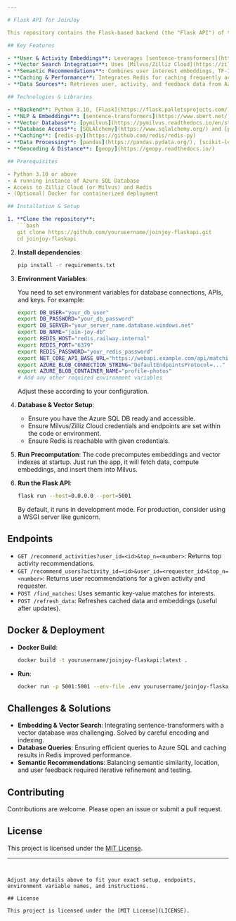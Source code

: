 ```yaml
---

# Flask API for JoinJoy

This repository contains the Flask-based backend (the "Flask API") of the JoinJoy project, a platform that intelligently recommends activities and users for social outings. It integrates semantic embeddings, vector search, and personalized recommendations.

## Key Features

- **User & Activity Embeddings**: Leverages [sentence-transformers](https://www.sbert.net/) to generate semantic embeddings for users and activities.
- **Vector Search Integration**: Uses [Milvus/Zilliz Cloud](https://zilliz.com/) as a vector database for efficient similarity searches.
- **Semantic Recommendations**: Combines user interest embeddings, TF-IDF analysis, geographic distances, and feedback adjustments to recommend activities and users that genuinely match preferences.
- **Caching & Performance**: Integrates Redis for caching frequently accessed data and results.
- **Data Sources**: Retrieves user, activity, and feedback data from Azure SQL Database. Handles file uploads (like profile photos) via Azure Blob Storage.

## Technologies & Libraries

- **Backend**: Python 3.10, [Flask](https://flask.palletsprojects.com/)
- **NLP & Embeddings**: [sentence-transformers](https://www.sbert.net/)
- **Vector Database**: [pymilvus](https://pymilvus.readthedocs.io/en/stable/) for Milvus/Zilliz Cloud
- **Database Access**: [SQLAlchemy](https://www.sqlalchemy.org/) and [pyodbc](https://github.com/mkleehammer/pyodbc) for Azure SQL
- **Caching**: [redis-py](https://github.com/redis/redis-py)
- **Data Processing**: [pandas](https://pandas.pydata.org/), [scikit-learn](https://scikit-learn.org/)
- **Geocoding & Distance**: [geopy](https://geopy.readthedocs.io/)

## Prerequisites

- Python 3.10 or above
- A running instance of Azure SQL Database
- Access to Zilliz Cloud (or Milvus) and Redis
- (Optional) Docker for containerized deployment

## Installation & Setup

1. **Clone the repository**:
   ```bash
   git clone https://github.com/yourusername/joinjoy-flaskapi.git
   cd joinjoy-flaskapi
   ```

2. **Install dependencies**:
   ```bash
   pip install -r requirements.txt
   ```

3. **Environment Variables**:

   You need to set environment variables for database connections, APIs, and keys. For example:
   ```bash
   export DB_USER="your_db_user"
   export DB_PASSWORD="your_db_password"
   export DB_SERVER="your_server_name.database.windows.net"
   export DB_NAME="join-joy-db"
   export REDIS_HOST="redis.railway.internal"
   export REDIS_PORT="6379"
   export REDIS_PASSWORD="your_redis_password"
   export NET_CORE_API_BASE_URL="https://webapi.example.com/api/matching"
   export AZURE_BLOB_CONNECTION_STRING="DefaultEndpointsProtocol=..."
   export AZURE_BLOB_CONTAINER_NAME="profile-photos"
   # Add any other required environment variables
   ```

   Adjust these according to your configuration.

4. **Database & Vector Setup**:
   - Ensure you have the Azure SQL DB ready and accessible.
   - Ensure Milvus/Zilliz Cloud credentials and endpoints are set within the code or environment.
   - Ensure Redis is reachable with given credentials.

5. **Run Precomputation**:
   The code precomputes embeddings and vector indexes at startup. Just run the app, it will fetch data, compute embeddings, and insert them into Milvus.

6. **Run the Flask API**:
   ```bash
   flask run --host=0.0.0.0 --port=5001
   ```
   
   By default, it runs in development mode. For production, consider using a WSGI server like gunicorn.

## Endpoints

- `GET /recommend_activities?user_id=<id>&top_n=<number>`: Returns top activity recommendations.
- `GET /recommend_users?activity_id=<id>&user_id=<requester_id>&top_n=<number>`: Returns user recommendations for a given activity and requester.
- `POST /find_matches`: Uses semantic key-value matches for interests.
- `POST /refresh_data`: Refreshes cached data and embeddings (useful after updates).

## Docker & Deployment

- **Docker Build**:
  ```bash
  docker build -t yourusername/joinjoy-flaskapi:latest .
  ```
- **Run**:
  ```bash
  docker run -p 5001:5001 --env-file .env yourusername/joinjoy-flaskapi:latest
  ```


## Challenges & Solutions

- **Embedding & Vector Search**: Integrating sentence-transformers with a vector database was challenging. Solved by careful encoding and indexing.
- **Database Queries**: Ensuring efficient queries to Azure SQL and caching results in Redis improved performance.
- **Semantic Recommendations**: Balancing semantic similarity, location, and user feedback required iterative refinement and testing.

## Contributing

Contributions are welcome. Please open an issue or submit a pull request.

## License

This project is licensed under the [MIT License](LICENSE).

---
```


Adjust any details above to fit your exact setup, endpoints, environment variable names, and instructions.

## License

This project is licensed under the [MIT License](LICENSE).
```
